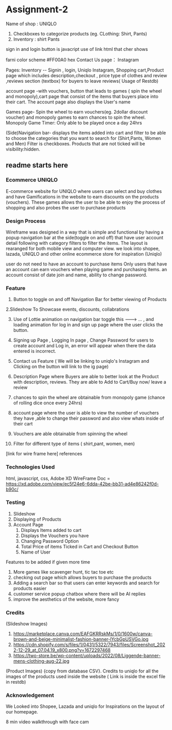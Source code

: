 # Assignment-2

Name of shop : UNIQLO

1. Checkboxes to categorize products (eg. CLothing: Shirt, Pants)
2. Inventory : shirt Pants

sign in and login button is javacript use of link html that cher shows

farni color scheme #FF00A0 hex
Contact Us page： Instagram

Pages: Inventory -- Signin , login, Uniqlo Instagram, Shopping cart,Product page which includes description,checkout , price type of clothes and review ,reviews section (textbox) for buyers to leave reviews( Usage of Restdb) 

account page -with vouchers, button that leads to games ( spin the wheel and monopoly),cart page that consist of the items that buyers place into their cart. The account page also displays the User's name

Games page- Spin the wheel to earn vouchers(eg. 2dollar discount voucher) and monopoly games to earn chances to spin the wheel.
Monopoly Game Timer: Only able to be played once a day 24hrs

(Side)Navigation bar- displays the items added into cart and filter to be able to choose the categories that you want to search for (Shirt,Pants, Women and Men) Filter is checkboxes. Products that are not ticked will be visibility:hidden.


## readme starts here

### Ecommerce UNIQLO

E-commerce website for UNIQLO where users can select and buy clothes and have Gamifications in the website to earn discounts on the products (vouchers). These games allows the user to be able to enjoy the process of shopping and also probes the user to purchase products

### Design Process

Wireframe was designed in a way that is simple and functional by having a popup navigation bar at the side(toggle on and off) that have user account detail following with category filters to filter the items.
The layout is rearanged for both mobile view and computer view.
we look into shopee, lazada, UNIQLO and other online ecommerce store for inspiration
(Uniqlo)

user do not need to have an account to purchase items 
Only users that have an account can earn vouchers when playing game and purchasing items.
an account consist of date join and name, ability to change password.


### Feature

1. Button to toggle on and off Navigation Bar for better viewing of Products

2.Slideshow To Showcase events, discounts, collabrations

3. Use of Lottie animation on navigation bar toggle this ---> ... , and loading animation for log in and sign up page where the user clicks the button.

4. Signing up Page , Logging In page , Change Password for users to create account and Log in, an error will appear when there the data entered is incorrect.

5. Contact us Feature ( We will be linking to uniqlo's Instagram and Clicking on the button will link to the ig page)

6. Description Page where Buyers are able to better look at the Product with description, reviews. They are able to Add to Cart/Buy now/ leave a review

7. chances to spin the wheel are obtainable from monopoly game (chance of rolling dice once every 24hrs)

8. account page where the user is able to view the number of vouchers they have ,able to change their password and also view whats inside of their cart

9. Vouchers are able obtainable from spinning the wheel

10. Filter for different type of items ( shirt,pant, women, men)

[link for wire frame here]
references

### Technologies Used

html, javascript, css, Adobe XD
WireFrame Doc = https://xd.adobe.com/view/ec5f24e6-6dda-42be-bb31-ad4e86242f0d-b90c/

### Testing

1. Slideshow
2. Displaying of Products
3. Account Page
   1. Displays Items added to cart
   2. Displays the Vouchers you have
   3. Changing Password Option
   4. Total Price of items Ticked in Cart and Checkout Button
   5. Name of User
   

Features to be added if given more time

1. More games like scavenger hunt, tic tac toe etc
2. checking out page which allows buyers to purchase the products
3. Adding a search bar so that users can enter keywords and search for products easier
4. customer service popup chatbox where there will be AI replies
5. improve the aesthetics of the website, more fancy


### Credits

(Slideshow Images)

1. https://marketplace.canva.com/EAFGKRRskMs/1/0/1600w/canva-brown-and-beige-minimalist-fashion-banner-lYcbGpUSVGo.jpg
2. https://cdn.shopify.com/s/files/1/0431/5322/7943/files/Screenshot_2022-12-29_at_07.04.19_x800.png?v=1672297468
3. https://two-store.be/wp-content/uploads/2022/08/Liggende-banner-mens-clothing-aug-22.jpg

(Product Images) {copy from database CSV}.
Credits to uniqlo for all the images of the products used inside the website ( Link is inside the excel file in restdb)

### Acknowledgement

We Looked into Shopee, Lazada and uniqlo for Inspirations on the layout of our homepage.


8 min video walkthrough with face cam
